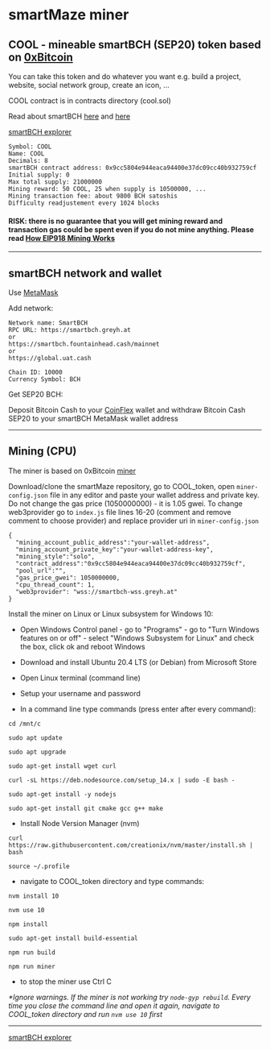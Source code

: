 # smartMaze miner

## COOL - mineable smartBCH (SEP20) token based on [0xBitcoin](https://0xbitcoin.org/#/)

You can take this token and do whatever you want e.g. build a project, website, social network group, create an icon, ...

COOL contract is in contracts directory (cool.sol)

Read about smartBCH [here](https://smartbch.org) and [here](https://docs.smartbch.org/smartbch/)

[smartBCH explorer](https://smartscan.cash)

```
Symbol: COOL
Name: COOL
Decimals: 8
smartBCH contract address: 0x9cc5804e944eaca94400e37dc09cc40b932759cf
Initial supply: 0
Max total supply: 21000000
Mining reward: 50 COOL, 25 when supply is 10500000, ...
Mining transaction fee: about 9800 BCH satoshis
Difficulty readjustement every 1024 blocks
```

#### RISK: there is no guarantee that you will get mining reward and transaction gas could be spent even if you do not mine anything. Please read [How EIP918 Mining Works](https://0xbitcoin.org/#/)

--------------------------------------------------------------------------------------------

## smartBCH network and wallet

Use [MetaMask](https://metamask.io/)

Add network:

```
Network name: SmartBCH
RPC URL: https://smartbch.greyh.at
or
https://smartbch.fountainhead.cash/mainnet
or
https://global.uat.cash

Chain ID: 10000
Currency Symbol: BCH
```

Get SEP20 BCH:

Deposit Bitcoin Cash to your [CoinFlex](https://coinflex.com/) wallet and withdraw Bitcoin Cash SEP20 to your smartBCH MetaMask wallet address

--------------------------------------------------------------------------------------------

## Mining (CPU)

The miner is based on 0xBitcoin [miner](https://github.com/0xbitcoin/0xbitcoin-miner)

Download/clone the smartMaze repository, go to COOL_token, open `miner-config.json` file in any editor and paste your wallet address and private key. Do not change the gas price (1050000000) - it is 1.05 gwei. To change web3provider go to `index.js` file lines 16-20 (comment and remove comment to choose provider) and replace provider uri in `miner-config.json` 

```
{
  "mining_account_public_address":"your-wallet-address",
  "mining_account_private_key":"your-wallet-address-key",
  "mining_style":"solo",
  "contract_address":"0x9cc5804e944eaca94400e37dc09cc40b932759cf",
  "pool_url":"",
  "gas_price_gwei": 1050000000,
  "cpu_thread_count": 1,
  "web3provider": "wss://smartbch-wss.greyh.at"
}
```

Install the miner on Linux or Linux subsystem for Windows 10:

- Open Windows Control panel - go to "Programs" - go to "Turn Windows features on or off" - select "Windows Subsystem for Linux" and check the box, click ok and reboot Windows

- Download and install Ubuntu 20.4 LTS (or Debian) from Microsoft Store

- Open Linux terminal (command line)

- Setup your username and password

- In a command line type commands (press enter after every command):

`cd /mnt/c`

`sudo apt update`

`sudo apt upgrade`

`sudo apt-get install wget curl`

`curl -sL https://deb.nodesource.com/setup_14.x | sudo -E bash -`

`sudo apt-get install -y nodejs`

`sudo apt-get install git cmake gcc g++ make`

- Install Node Version Manager (nvm)

`curl https://raw.githubusercontent.com/creationix/nvm/master/install.sh | bash`

`source ~/.profile`

- navigate to COOL_token directory and type commands:

`nvm install 10`

`nvm use 10`

`npm install`

`sudo apt-get install build-essential`

`npm run build`

`npm run miner`

- to stop the miner use Ctrl C

_*Ignore warnings. If the miner is not working try `node-gyp rebuild`. Every time you close the command line and open it again, navigate to COOL_token directory and run `nvm use 10` first_

----------------------------------------------------------------------------------------

[smartBCH explorer](https://smartscan.cash)





